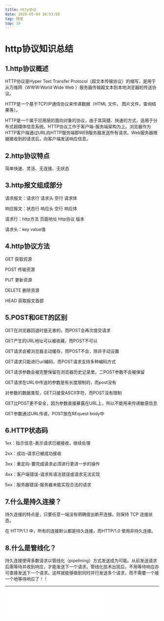 ```yaml
---
title: Http协议
date: 2020-05-04 16:53:58
tag: 随笔
top: 10
---
```

# http协议知识总结  
 <!-- more-->

## 1.http协议概述  
 HTTP协议是Hyper Text Transfer Protocol（超文本传输协议）的缩写，是用于从万维网（WWW:World Wide Web ）服务器传输超文本到本地浏览器的传送协议。 

 HTTP是一个基于TCP/IP通信协议来传递数据（HTML 文件， 图片文件，查询结果等）。 

 HTTP是一个属于应用层的面向对象的协议，由于其简捷、快速的方式，适用于分布式超媒体信息系统。HTTP协议工作于客户端-服务端架构为上。浏览器作为HTTP客户端通过URL向HTTP服务端即WEB服务器发送所有请求。Web服务器根据接收到的请求后，向客户端发送响应信息。 

## 2.http协议特点  
 简单快速、灵活、无连接、无状态 

## 3.http报文组成部分  
 请求报文：请求行 请求头 空行 请求体 

 响应报文：状态行 响应头 空行 响应体 

 请求行：http方法 页面地址 http协议 版本 

 请求头：key value值 

## 4.http协议方法  
 GET    获取资源 

 POST   传输资源 

 PUT    更新资源 

 DELETE 删除资源 

 HEAD   获取报文首部 

## 5.POST和GET的区别  
 GET在浏览器回退时是无害的，而POST会再次提交请求 

 GET产生的URL地址可以被收藏，而POST不可以 

 GET请求会被浏览器主动缓存，而POST不会，除非手动设置 
 
 GET请求只能进行url编码，而POST请求支持多种编码方式 

 GET请求参数会被完整保留在浏览器历史记录里，二POST参数不会被保留 

 GET请求在URL中传送的参数是有长度限制的，而post没有 

 对参数的数据类型，GET只接受ASCII字符，而POST没有限制 

 GET比POST更不安全，因为参数直接暴露在URL上，所以不能用来传递敏感信息 

 GET参数通过URL传递，POST放在REquest body中 

## 6.HTTP状态码  
 1xx：指示信息-表示请求已被接收，继续处理 

 2xx：成功-请求已被成功接收 

 3xx：重定向-要完成请求必须进行更进一步的操作 

 4xx：客户端错误-请求有语法错误或请求无法实现 

 5xx：服务器错误-服务器未能实现合法的请求 

## 7.什么是持久连接？  
 持久连接的特点是，只要任意一端没有明确提出断开连接，则保持 TCP 连接状态。 

 在 HTTP/1.1 中，所有的连接默认都是持久连接，而HTTP/1.0 使用非持久连接。 

## 8.什么是管线化？
 持久连接使得多数请求以管线化（pipelining）方式发送成为可能。从前发送请求后需等待并收到响应，才能发送下一个请求。管线化技术出现后，不用等待响应亦可直接发送下一个请求。这样就能够做到同时并行发送多个请求，而不需要一个接一个地等待响应了！！ 

***

<iframe frameborder="no" border="0" marginwidth="0" marginheight="0" width=330 height=86 src="//music.163.com/outchain/player?type=2&id=1385126398&auto=0&height=66"></iframe>

